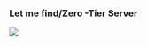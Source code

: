 ### Let me find/Zero -Tier Server

[![](http://img.youtube.com/vi/CA4lRtfiLdI/0.jpg)](http://www.youtube.com/watch?v=CA4lRtfiLdI "")
